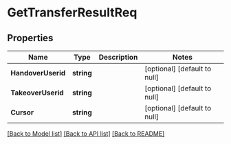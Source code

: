 # GetTransferResultReq

## Properties
Name | Type | Description | Notes
------------ | ------------- | ------------- | -------------
**HandoverUserid** | **string** |  | [optional] [default to null]
**TakeoverUserid** | **string** |  | [optional] [default to null]
**Cursor** | **string** |  | [optional] [default to null]

[[Back to Model list]](../README.md#documentation-for-models) [[Back to API list]](../README.md#documentation-for-api-endpoints) [[Back to README]](../README.md)


